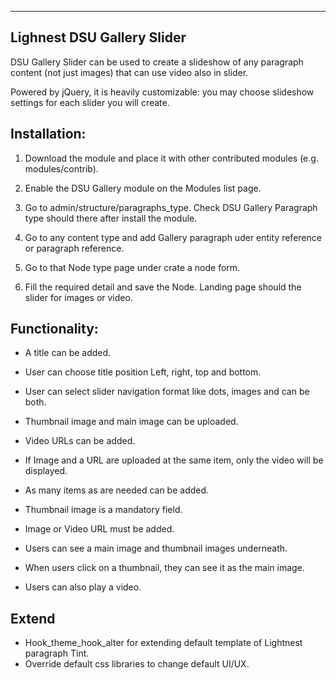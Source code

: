 ------------------------
Lighnest DSU Gallery Slider
------------------------
DSU Gallery Slider can be used to create a slideshow of any paragraph content (not just images) that can use video also in slider. 

Powered by jQuery, it is heavily customizable: you may choose slideshow settings for each slider you will create.

Installation:
------------

1) Download the module and place it with other contributed modules
   (e.g. modules/contrib).

2) Enable the DSU Gallery module on the Modules list page.

3) Go to admin/structure/paragraphs_type. Check DSU Gallery Paragraph type should there after install the module.

4) Go to any content type and add Gallery paragraph uder entity reference or paragraph reference.

5) Go to that Node type page under crate a node form.

6) Fill the required detail and save the Node. Landing page should the slider for images or video.

Functionality:
-------------
* A title can be added.

* User can choose title position Left, right, top and bottom.

* User can select slider navigation format like dots, images and can be both.

* Thumbnail image and main image can be uploaded.

* Video URLs can be added.

* If Image and a URL are uploaded at the same item, only the video will be displayed.

* As many items as are needed can be added.

* Thumbnail image is a mandatory field.

* Image or Video URL must be added.

* Users can see a main image and thumbnail images underneath.

* When users click on a thumbnail, they can see it as the main image.

* Users can also play a video.

Extend
-------
 - Hook_theme_hook_alter for extending default template of Lightnest paragraph Tint.
 - Override default css libraries to change default UI/UX. 

